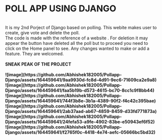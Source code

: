 # POLL APP USING DJANGO
<br>
It is my 2nd Porject of Django based on polling. This webite makes user to create, give vote and delete the poll.<br>
The code is made with the reference of a website . For deletion it may appear the button have deleted all the poll but to proceed you need to <br>
click on the Home panel to see. 
Any changes wanted to make or add a feature. They are welcomed.
<br>
<br>
<b> SNEAK PEAK OF THE PROJECT <b>
<br>
<br>
![image](https://github.com/Abhishek182005/Pollapp-Django/assets/164459641/9aa9930d-fc8d-4d91-9ec6-71609ca2e9a8)
<br>
![image](https://github.com/Abhishek182005/Pollapp-Django/assets/164459641/faa5b19b-d573-4615-bc70-8cc1c9f8bb44)
<br>
![image](https://github.com/Abhishek182005/Pollapp-Django/assets/164459641/744f3b8e-3b1a-4389-90f2-f4c42c395bae)
<br>
![image](https://github.com/Abhishek182005/Pollapp-Django/assets/164459641/2ab37aad-ab67-4859-8459-d33fd771873a)
<br>
![image](https://github.com/Abhishek182005/Pollapp-Django/assets/164459641/24fefa53-a9fe-4902-83be-e50943ef6f52)
<br>
![image](https://github.com/Abhishek182005/Pollapp-Django/assets/164459641/f2765f0c-4418-4e74-aefc-05666bc5bd32)
